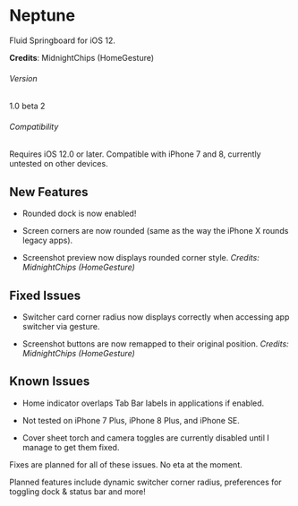 # Neptune
Fluid Springboard for iOS 12.

**Credits**: MidnightChips (HomeGesture)

###### Version
1.0 beta 2
###### Compatibility
Requires iOS 12.0 or later. Compatible with iPhone 7 and 8, currently untested on other devices.

## New Features

- Rounded dock is now enabled!

- Screen corners are now rounded (same as the way the iPhone X rounds legacy apps).

- Screenshot preview now displays rounded corner style. _Credits: MidnightChips (HomeGesture)_

## Fixed Issues

- Switcher card corner radius now displays correctly when accessing app switcher via gesture.

- Screenshot buttons are now remapped to their original position. _Credits: MidnightChips (HomeGesture)_

## Known Issues

- Home indicator overlaps Tab Bar labels in applications if enabled.

- Not tested on iPhone 7 Plus, iPhone 8 Plus, and iPhone SE.

- Cover sheet torch and camera toggles are currently disabled until I manage to get them fixed.

Fixes are planned for all of these issues. No eta at the moment.

Planned features include dynamic switcher corner radius, preferences for toggling dock & status bar and more!
